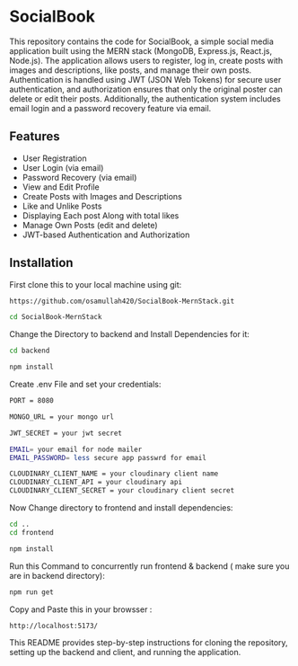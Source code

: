 
# SocialBook

This repository contains the code for SocialBook, a simple social media application built using the MERN stack (MongoDB, Express.js, React.js, Node.js). The application allows users to register, log in, create posts with images and descriptions, like posts, and manage their own posts. Authentication is handled using JWT (JSON Web Tokens) for secure user authentication, and authorization ensures that only the original poster can delete or edit their posts. Additionally, the authentication system includes email login and a password recovery feature via email.

## Features

- User Registration
- User Login (via email)
- Password Recovery (via email)
- View and Edit Profile
- Create Posts with Images and Descriptions
- Like and Unlike Posts
- Displaying Each post Along with total likes
- Manage Own Posts (edit and delete)
- JWT-based Authentication and Authorization


## Installation

First clone this to your local machine using git:

```bash
https://github.com/osamullah420/SocialBook-MernStack.git

cd SocialBook-MernStack
```

Change the Directory to backend and Install Dependencies for it:

```bash
cd backend

npm install
```

Create .env File and set your credentials:


```bash
PORT = 8080

MONGO_URL = your mongo url

JWT_SECRET = your jwt secret

EMAIL= your email for node mailer
EMAIL_PASSWORD= less secure app passwrd for email

CLOUDINARY_CLIENT_NAME = your cloudinary client name
CLOUDINARY_CLIENT_API = your cloudinary api
CLOUDINARY_CLIENT_SECRET = your cloudinary client secret
```

Now Change directory to frontend and install dependencies:

```bash
cd ..
cd frontend

npm install
```


Run this Command to concurrently run frontend & backend ( make sure you are in backend directory):


```bash
npm run get
```

Copy and Paste this in your browsser :

```bash
http://localhost:5173/
```


This README provides step-by-step instructions for cloning the repository, setting up the backend and client, and running the application.




    
